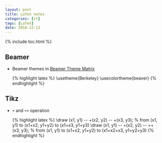 ```yaml
---
layout: post
title: LaTeX notes
categories: [it]
tags: [LaTeX]
date: 2018-12-13
---
```


{% include toc.html %}

## Beamer
- Beamer themes in [Beamer Theme Matrix](https://hartwork.org/beamer-theme-matrix/)

  {% highlight latex %}
    \usetheme{Berkeley}
    \usecolortheme{beaver}
  {% endhighlight %}


## Tikz
- `+` and `++` operation

    {% highlight latex %}
      \draw (x1, y1) -- +(x2, y2) -- +(x3, y3); % from (x1, y1) to (x1+x2, y1+y2) to (x1+x3, y1+y3)
      \draw (x1, y1) -- +(x2, y2) -- ++(x3, y3); % from (x1, y1) to (x1+x2, y1+y2) to (x1+x2+x3, y1+y2+y3)
    {% endhighlight %}
